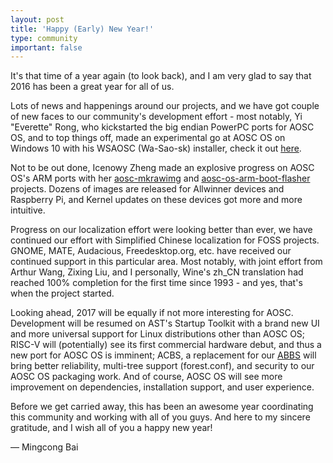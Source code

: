 ```yaml
---
layout: post
title: 'Happy (Early) New Year!'
type: community
important: false
---
```


It's that time of a year again (to look back), and I am very glad to say that 2016 has been a great year for all of us. 

Lots of news and happenings around our projects, and we have got couple of new faces to our community's development effort - most notably, Yi "Everette" Rong, who kickstarted the big endian PowerPC ports for AOSC OS, and to top things off, made an experimental go at AOSC OS on Windows 10 with his WSAOSC (Wa-Sao-sk) installer, check it out [here](https://github.com/AOSC-Dev/WSAOSC/).

Not to be out done, Icenowy Zheng made an explosive progress on AOSC OS's ARM ports with her [aosc-mkrawimg](https://github.com/AOSC-Dev/aosc-mkrawimg/) and [aosc-os-arm-boot-flasher](https://github.com/AOSC-Dev/aosc-os-arm-boot-flasher/) projects. Dozens of images are released for Allwinner devices and Raspberry Pi, and Kernel updates on these devices got more and more intuitive.

Progress on our localization effort were looking better than ever, we have continued our effort with Simplified Chinese localization for FOSS projects. GNOME, MATE, Audacious, Freedesktop.org, etc. have received our continued support in this particular area. Most notably, with joint effort from Arthur Wang, Zixing Liu, and I personally, Wine's zh_CN translation had reached 100% completion for the first time since 1993 - and yes, that's when the project started.

Looking ahead, 2017 will be equally if not more interesting for AOSC. Development will be resumed on AST's Startup Toolkit with a brand new UI and more universal support for Linux distributions other than AOSC OS; RISC-V will (potentially) see its first commercial hardware debut, and thus a new port for AOSC OS is imminent; ACBS, a replacement for our [ABBS](https://github.com/AOSC-Dev/abbs/) will bring better reliability, multi-tree support (forest.conf), and security to our AOSC OS packaging work. And of course, AOSC OS will see more improvement on dependencies, installation support, and user experience.

Before we get carried away, this has been an awesome year coordinating this community and working with all of you guys. And here to my sincere gratitude, and I wish all of you a happy new year!

— Mingcong Bai